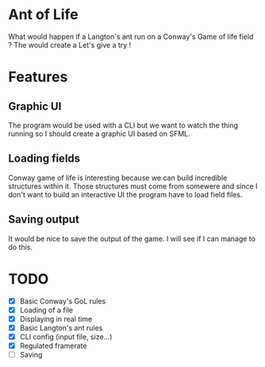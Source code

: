 # Ant of Life

What would happen if a Langton's ant run on a Conway's Game of life field ? The would create a
Let's give a try !

# Features

## Graphic UI

The program would be used with a CLI but we want to watch the thing running so I should create a graphic UI based on SFML.

## Loading fields

Conway game of life is interesting because we can build incredible structures within it. Those structures must come from somewere and since I don't want to build an interactive UI the program have to load field files.

## Saving output

It would be nice to save the output of the game. I will see if I can manage to do this.

# TODO

- [x] Basic Conway's GoL rules
- [x] Loading of a file
- [x] Displaying in real time
- [x] Basic Langton's ant rules
- [x] CLI config (input file, size...)
- [x] Regulated framerate
- [ ] Saving
